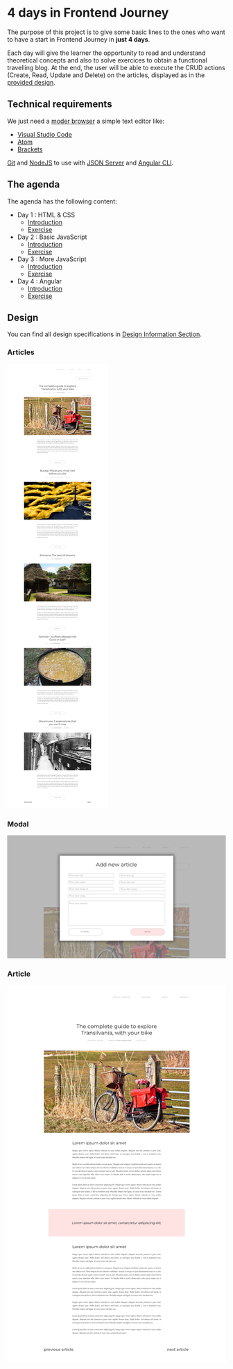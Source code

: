 # 4 days in Frontend Journey

The purpose of this project is to give some basic lines to the ones who want to have a start in Frontend Journey in **just 4 days**.

Each day will give the learner the opportunity to read and understand theoretical concepts and also to solve exercices to obtain a functional travelling blog. At the end, the user will be able to execute the CRUD actions (Create, Read, Update and Delete) on the articles, displayed as in the [provided design](#design).

## Technical requirements

We just need a [moder browser](https://caniuse.com/#search=css%20grid) a simple text editor like:

- [Visual Studio Code](https://code.visualstudio.com/Download)
- [Atom](https://atom.io)
- [Brackets](http://brackets.io/)

[Git](https://git-scm.com/download/win) and [NodeJS](https://nodejs.org/en/) to use with [JSON Server](https://github.com/typicode/json-server) and [Angular CLI](https://github.com/angular/angular-cli).

## The agenda

The agenda has the following content:

- Day 1 : HTML & CSS
  - [Introduction](Day-1_HTML-CSS/Theory/README.md)
  - [Exercise](Day-1_HTML-CSS/Exercise/README.md)
- Day 2 : Basic JavaScript
  - [Introduction](Day-2_Basic-JS/Theory/README.md)
  - [Exercise](Day-2_Basic-JS/Exercise/README.md)
- Day 3 : More JavaScript
  - [Introduction](Day-3_More-JS/Theory/README.md)
  - [Exercise](Day-3_More-JS/Exercise/README.md)
- Day 4 : Angular
  - [Introduction](Day-4_Angular/Theory/README.md)
  - [Exercise](Day-4_Angular/Exercise/README.md)

## Design

You can find all design specifications in
[Design Information Section](Day-1_HTML-CSS/Exercise/Design/README.md).

### Articles

![CSS_Grid](Day-1_HTML-CSS/Exercise/Design/home.jpg "Home Page")

### Modal

![CSS_Grid](Day-1_HTML-CSS/Exercise/Design/modal.jpg "Modal")

### Article

![CSS_Grid](Day-1_HTML-CSS/Exercise/Design/article.jpg "Article")